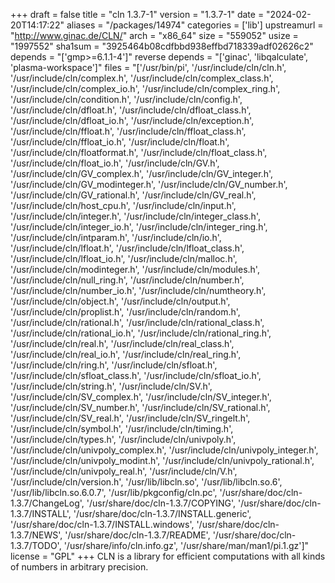 +++
draft = false
title = "cln 1.3.7-1"
version = "1.3.7-1"
date = "2024-02-20T14:17:22"
aliases = "/packages/14974"
categories = ['lib']
upstreamurl = "http://www.ginac.de/CLN/"
arch = "x86_64"
size = "559052"
usize = "1997552"
sha1sum = "3925464b08cdfbbd938effbd718339adf02626c2"
depends = "['gmp>=6.1.1-4']"
reverse depends = "['ginac', 'libqalculate', 'plasma-workspace']"
files = "['/usr/bin/pi', '/usr/include/cln/cln.h', '/usr/include/cln/complex.h', '/usr/include/cln/complex_class.h', '/usr/include/cln/complex_io.h', '/usr/include/cln/complex_ring.h', '/usr/include/cln/condition.h', '/usr/include/cln/config.h', '/usr/include/cln/dfloat.h', '/usr/include/cln/dfloat_class.h', '/usr/include/cln/dfloat_io.h', '/usr/include/cln/exception.h', '/usr/include/cln/ffloat.h', '/usr/include/cln/ffloat_class.h', '/usr/include/cln/ffloat_io.h', '/usr/include/cln/float.h', '/usr/include/cln/floatformat.h', '/usr/include/cln/float_class.h', '/usr/include/cln/float_io.h', '/usr/include/cln/GV.h', '/usr/include/cln/GV_complex.h', '/usr/include/cln/GV_integer.h', '/usr/include/cln/GV_modinteger.h', '/usr/include/cln/GV_number.h', '/usr/include/cln/GV_rational.h', '/usr/include/cln/GV_real.h', '/usr/include/cln/host_cpu.h', '/usr/include/cln/input.h', '/usr/include/cln/integer.h', '/usr/include/cln/integer_class.h', '/usr/include/cln/integer_io.h', '/usr/include/cln/integer_ring.h', '/usr/include/cln/intparam.h', '/usr/include/cln/io.h', '/usr/include/cln/lfloat.h', '/usr/include/cln/lfloat_class.h', '/usr/include/cln/lfloat_io.h', '/usr/include/cln/malloc.h', '/usr/include/cln/modinteger.h', '/usr/include/cln/modules.h', '/usr/include/cln/null_ring.h', '/usr/include/cln/number.h', '/usr/include/cln/number_io.h', '/usr/include/cln/numtheory.h', '/usr/include/cln/object.h', '/usr/include/cln/output.h', '/usr/include/cln/proplist.h', '/usr/include/cln/random.h', '/usr/include/cln/rational.h', '/usr/include/cln/rational_class.h', '/usr/include/cln/rational_io.h', '/usr/include/cln/rational_ring.h', '/usr/include/cln/real.h', '/usr/include/cln/real_class.h', '/usr/include/cln/real_io.h', '/usr/include/cln/real_ring.h', '/usr/include/cln/ring.h', '/usr/include/cln/sfloat.h', '/usr/include/cln/sfloat_class.h', '/usr/include/cln/sfloat_io.h', '/usr/include/cln/string.h', '/usr/include/cln/SV.h', '/usr/include/cln/SV_complex.h', '/usr/include/cln/SV_integer.h', '/usr/include/cln/SV_number.h', '/usr/include/cln/SV_rational.h', '/usr/include/cln/SV_real.h', '/usr/include/cln/SV_ringelt.h', '/usr/include/cln/symbol.h', '/usr/include/cln/timing.h', '/usr/include/cln/types.h', '/usr/include/cln/univpoly.h', '/usr/include/cln/univpoly_complex.h', '/usr/include/cln/univpoly_integer.h', '/usr/include/cln/univpoly_modint.h', '/usr/include/cln/univpoly_rational.h', '/usr/include/cln/univpoly_real.h', '/usr/include/cln/V.h', '/usr/include/cln/version.h', '/usr/lib/libcln.so', '/usr/lib/libcln.so.6', '/usr/lib/libcln.so.6.0.7', '/usr/lib/pkgconfig/cln.pc', '/usr/share/doc/cln-1.3.7/ChangeLog', '/usr/share/doc/cln-1.3.7/COPYING', '/usr/share/doc/cln-1.3.7/INSTALL', '/usr/share/doc/cln-1.3.7/INSTALL.generic', '/usr/share/doc/cln-1.3.7/INSTALL.windows', '/usr/share/doc/cln-1.3.7/NEWS', '/usr/share/doc/cln-1.3.7/README', '/usr/share/doc/cln-1.3.7/TODO', '/usr/share/info/cln.info.gz', '/usr/share/man/man1/pi.1.gz']"
license = "GPL"
+++
CLN is a library for efficient computations with all kinds of numbers in arbitrary precision.
